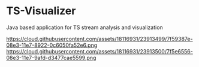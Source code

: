 # TS-Visualizer
Java based application for TS stream analysis and visualization

https://cloud.githubusercontent.com/assets/18116931/23913499/7f59387e-08e3-11e7-8922-0c6050fa52e6.png
https://cloud.githubusercontent.com/assets/18116931/23913500/7f5e6556-08e3-11e7-9afd-d3477cae5599.png
